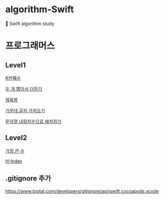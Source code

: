 # algorithm-Swift
🤯 Swift algorithm study

# 프로그래머스
## Level1
[K번째수][K번째수]

[두 개 뽑아서 더하기][두 개 뽑아서 더하기]

[체육복][체육복]

[가운데 글자 가져오기][가운데 글자 가져오기]

[문자열 내림차순으로 배치하기][문자열 내림차순으로 배치하기]

## Level2
[가장 큰 수][가장 큰 수]

[H-Index][H-Index]

## .gitignore 추가
https://www.toptal.com/developers/gitignore/api/swift,cocoapods,xcode


[K번째수]: https://github.com/hyun99999/algorithm-Swift/blob/master/Level1/풀이/K번째수.md
[두 개 뽑아서 더하기]: https://github.com/hyun99999/algorithm-Swift/blob/master/Level1/풀이/두%20개%20뽑아서%20더하기.md
[체육복]: https://github.com/hyun99999/algorithm-Swift/blob/master/Level1/풀이/체육복.md
[가장 큰 수]: https://github.com/hyun99999/algorithm-Swift/blob/master/Level2/풀이/가장%20큰%20수.md
[H-Index]: https://github.com/hyun99999/algorithm-Swift/blob/master/Level2/풀이/H-Index.md
[가운데 글자 가져오기]: https://github.com/hyun99999/algorithm-Swift/blob/master/Level1/풀이/가운데%20글자%20가져오기.md
[문자열 내림차순으로 배치하기]: https://github.com/hyun99999/algorithm-Swift/blob/master/Level1/풀이/문자열%20내림차순으로%20배치하기.md
[크레인 인형뽑기 게임]: https://github.com/hyun99999/algorithm-Swift/blob/master/Level1/풀이/크레인%20인형뽑기%20게임.md

